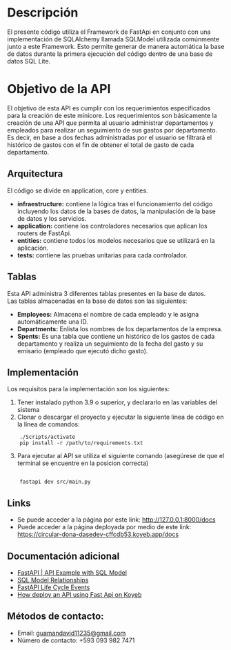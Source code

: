 # Descripción
El presente código utiliza el Framework de FastApi en conjunto con una implementación de SQLAlchemy llamada SQLModel utilizada comúnmente junto a este Framework. Esto permite generar de manera automática la base de datos durante la primera ejecución del código dentro de una base de datos SQL Lite.

# Objetivo de la API
El objetivo de esta API es cumplir con los requerimientos especificados para la creación de este minicore. Los requerimientos son básicamente la creación de una API que permita al usuario administrar departamentos y empleados para realizar un seguimiento de sus gastos por departamento. Es decir, en base a dos fechas administradas por el usuario se filtrará el histórico de gastos con el fin de obtener el total de gasto de cada departamento.


## Arquitectura

El código se divide en application, core y entities.
- <b>infraestructure:</b> contiene la lógica tras el funcionamiento del código incluyendo los datos de la bases de datos, la manipulación de la base de datos y los servicios.
- <b>application:</b> contiene los controladores necesarios que aplican los routers de FastApi.
- <b>entities:</b> contiene todos los modelos necesarios que se utilizará en la aplicación.
- <b>tests:</b> contiene las pruebas unitarias para cada controlador.

## Tablas
Esta API administra 3 diferentes tablas presentes en la base de datos. <br>
Las tablas almacenadas en la base de datos son las siguientes:
- <b>Employees:</b> Almacena el nombre de cada empleado y le asigna automáticamente una ID.
- <b>Departments:</b> Enlista los nombres de los departamentos de la empresa.
- <b>Spents:</b> Es una tabla que contiene un histórico de los gastos de cada departamento y realiza un seguimiento de la fecha del gasto y su emisario (empleado que ejecutó dicho gasto).

## Implementación
Los requisitos para la implementación son los siguientes:
1. Tener instalado python 3.9 o superior, y declararlo en las variables del sistema
2. Clonar o descargar el proyecto y ejecutar la siguiente línea de código en la línea de comandos:


```
    ./Scripts/activate
    pip install -r /path/to/requirements.txt
```
3. Para ejecutar al API se utiliza el siguiente comando (asegúrese de que el terminal se encuentre en la posicion correcta)
```pip install -r /path/to/requirements.txt

    fastapi dev src/main.py
```
## Links
- Se puede acceder a la página por este link: http://127.0.0.1:8000/docs 
- Puede acceder a la página deployada por medio de este link: https://circular-dona-dasedev-cffcdb53.koyeb.app/docs

## Documentación adicional
- [FastAPI | API Example with SQL Model](https://fastapi.tiangolo.com/tutorial/sql-databases/#create-models)
- [SQL Model Relationships](https://sqlmodel.tiangolo.com/tutorial/fastapi/relationships/)
- [FastAPI Life Cycle Events](https://fastapi.tiangolo.com/advanced/events/)
- [How deploy an API using Fast Api on Koyeb](https://www.koyeb.com/docs/deploy/fastapi)

## Métodos de contacto:
- Email: guamandavid11235@gmail.com
- Número de contacto: +593 093 982 7471
